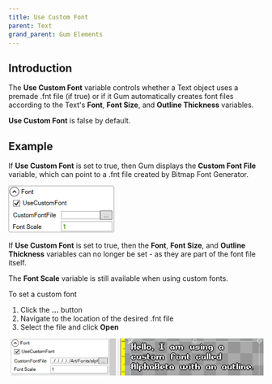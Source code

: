```yaml
---
title: Use Custom Font
parent: Text
grand_parent: Gum Elements
---
```


## Introduction
The **Use Custom Font** variable controls whether a Text object uses a premade .fnt file (if true) or if it Gum automatically creates font files according to the Text's **Font**, **Font Size**, and **Outline Thickness** variables.

**Use Custom Font** is false by default.

## Example
If **Use Custom Font** is set to true, then Gum displays the **Custom Font File** variable, which can point to a .fnt file created by Bitmap Font Generator.

![](UseCustomFontGum.png)

If **Use Custom Font** is set to true, then the **Font**, **Font Size**, and **Outline Thickness** variables can no longer be set - as they are part of the font file itself.

The **Font Scale** variable is still available when using custom fonts.

To set a custom font

1. Click the **...** button
1. Navigate to the location of the desired .fnt file
1. Select the file and click **Open**

![](CustomFontInGum.png)
